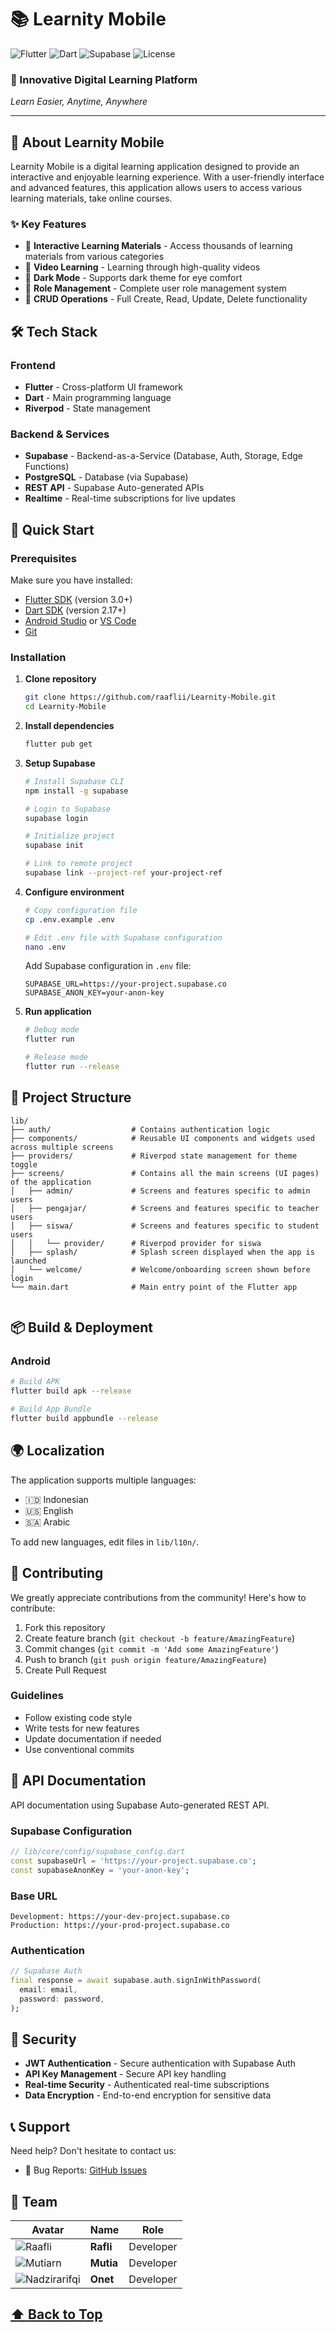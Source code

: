 # 📚 Learnity Mobile

![Flutter](https://img.shields.io/badge/Flutter-%2302569B.svg?style=for-the-badge&logo=Flutter&logoColor=white)
![Dart](https://img.shields.io/badge/dart-%230175C2.svg?style=for-the-badge&logo=dart&logoColor=white)
![Supabase](https://img.shields.io/badge/Supabase-3ECF8E?style=for-the-badge&logo=supabase&logoColor=white)
![License](https://img.shields.io/github/license/raaflii/Learnity-Mobile?style=for-the-badge)

### 🚀 Innovative Digital Learning Platform
*Learn Easier, Anytime, Anywhere*

---

## 🌟 About Learnity Mobile

Learnity Mobile is a digital learning application designed to provide an interactive and enjoyable learning experience. With a user-friendly interface and advanced features, this application allows users to access various learning materials, take online courses.

### ✨ Key Features

- 📖 **Interactive Learning Materials** - Access thousands of learning materials from various categories
- 🎥 **Video Learning** - Learning through high-quality videos
- 🌙 **Dark Mode** - Supports dark theme for eye comfort
- 👥 **Role Management** - Complete user role management system
- 📝 **CRUD Operations** - Full Create, Read, Update, Delete functionality

## 🛠️ Tech Stack

### Frontend
- **Flutter** - Cross-platform UI framework
- **Dart** - Main programming language
- **Riverpod** - State management


### Backend & Services
- **Supabase** - Backend-as-a-Service (Database, Auth, Storage, Edge Functions)
- **PostgreSQL** - Database (via Supabase)
- **REST API** - Supabase Auto-generated APIs
- **Realtime** - Real-time subscriptions for live updates

## 🚀 Quick Start

### Prerequisites

Make sure you have installed:
- [Flutter SDK](https://flutter.dev/docs/get-started/install) (version 3.0+)
- [Dart SDK](https://dart.dev/get-dart) (version 2.17+)
- [Android Studio](https://developer.android.com/studio) or [VS Code](https://code.visualstudio.com/)
- [Git](https://git-scm.com/)

### Installation

1. **Clone repository**
   ```bash
   git clone https://github.com/raaflii/Learnity-Mobile.git
   cd Learnity-Mobile
   ```

2. **Install dependencies**
   ```bash
   flutter pub get
   ```

3. **Setup Supabase**
   ```bash
   # Install Supabase CLI
   npm install -g supabase
   
   # Login to Supabase
   supabase login
   
   # Initialize project
   supabase init
   
   # Link to remote project
   supabase link --project-ref your-project-ref
   ```

4. **Configure environment**
   ```bash
   # Copy configuration file
   cp .env.example .env
   
   # Edit .env file with Supabase configuration
   nano .env
   ```
   
   Add Supabase configuration in `.env` file:
   ```env
   SUPABASE_URL=https://your-project.supabase.co
   SUPABASE_ANON_KEY=your-anon-key
   ```

5. **Run application**
   ```bash
   # Debug mode
   flutter run
   
   # Release mode
   flutter run --release
   ```

## 📁 Project Structure

```
lib/
├── auth/                  # Contains authentication logic 
├── components/            # Reusable UI components and widgets used across multiple screens
├── providers/             # Riverpod state management for theme toggle
├── screens/               # Contains all the main screens (UI pages) of the application
│   ├── admin/             # Screens and features specific to admin users
│   ├── pengajar/          # Screens and features specific to teacher users
│   ├── siswa/             # Screens and features specific to student users
│   │   └── provider/      # Riverpod provider for siswa
│   ├── splash/            # Splash screen displayed when the app is launched
│   └── welcome/           # Welcome/onboarding screen shown before login
└── main.dart              # Main entry point of the Flutter app
      
```

## 📦 Build & Deployment

### Android
```bash
# Build APK
flutter build apk --release

# Build App Bundle
flutter build appbundle --release
```

## 🌍 Localization

The application supports multiple languages:
- 🇮🇩 Indonesian
- 🇺🇸 English
- 🇸🇦 Arabic

To add new languages, edit files in `lib/l10n/`.

## 🤝 Contributing

We greatly appreciate contributions from the community! Here's how to contribute:

1. Fork this repository
2. Create feature branch (`git checkout -b feature/AmazingFeature`)
3. Commit changes (`git commit -m 'Add some AmazingFeature'`)
4. Push to branch (`git push origin feature/AmazingFeature`)
5. Create Pull Request

### Guidelines
- Follow existing code style
- Write tests for new features
- Update documentation if needed
- Use conventional commits

## 📄 API Documentation

API documentation using Supabase Auto-generated REST API.

### Supabase Configuration
```dart
// lib/core/config/supabase_config.dart
const supabaseUrl = 'https://your-project.supabase.co';
const supabaseAnonKey = 'your-anon-key';
```

### Base URL
```
Development: https://your-dev-project.supabase.co
Production: https://your-prod-project.supabase.co
```

### Authentication
```dart
// Supabase Auth
final response = await supabase.auth.signInWithPassword(
  email: email,
  password: password,
);
```

## 🔐 Security

- **JWT Authentication** - Secure authentication with Supabase Auth
- **API Key Management** - Secure API key handling
- **Real-time Security** - Authenticated real-time subscriptions
- **Data Encryption** - End-to-end encryption for sensitive data

## 📞 Support

Need help? Don't hesitate to contact us:

- 🐛 Bug Reports: [GitHub Issues](https://github.com/raaflii/Learnity-Mobile/issues)

## 👥 Team

| Avatar | Name | Role |
|--------|------|------|
| ![Raafli](https://github.com/raaflii.png) | **Rafli** | Developer |
| ![Mutiarn](https://github.com/mutiarn.png) | **Mutia** | Developer |
| ![Nadzirarifqi](https://github.com/nadzirarifqi.png) | **Onet** | Developer |

[⬆️ Back to Top](#-learnity-mobile)
---